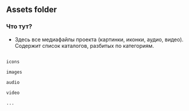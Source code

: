 ## Assets folder

### Что тут?

- Здесь все медиафайлы проекта (картинки, иконки, аудио, видео). Содержит список каталогов, разбитых по категориям.

```

icons

images

audio

video

...

```
